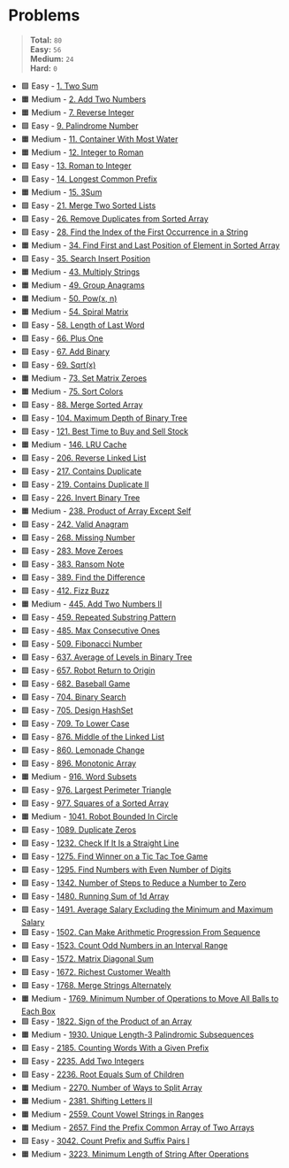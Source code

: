 # Problems

> **Total:** `80` \
> **Easy:** `56` \
> **Medium:** `24` \
> **Hard:** `0`

* 🟩 Easy - [1. Two Sum](<./0001/1. Two Sum.md>)
* 🟧 Medium - [2. Add Two Numbers](<./0002/2. Add Two Numbers.md>)
* 🟧 Medium - [7. Reverse Integer](<./0007/7. Reverse Integer.md>)
* 🟩 Easy - [9. Palindrome Number](<./0009/9. Palindrome Number.md>)
* 🟧 Medium - [11. Container With Most Water](<./0011/11. Container With Most Water.md>)
* 🟧 Medium - [12. Integer to Roman](<./0012/12. Integer to Roman.md>)
* 🟩 Easy - [13. Roman to Integer](<./0013/13. Roman to Integer.md>)
* 🟩 Easy - [14. Longest Common Prefix](<./0014/14. Longest Common Prefix.md>)
* 🟧 Medium - [15. 3Sum](<./0015/15. 3Sum.md>)
* 🟩 Easy - [21. Merge Two Sorted Lists](<./0021/21. Merge Two Sorted Lists.md>)
* 🟩 Easy - [26. Remove Duplicates from Sorted Array](<./0026/26. Remove Duplicates from Sorted Array.md>)
* 🟩 Easy - [28. Find the Index of the First Occurrence in a String](<./0028/28. Find the Index of the First Occurrence in a String.md>)
* 🟧 Medium - [34. Find First and Last Position of Element in Sorted Array](<./0034/34. Find First and Last Position of Element in Sorted Array.md>)
* 🟩 Easy - [35. Search Insert Position](<./0035/35. Search Insert Position.md>)
* 🟧 Medium - [43. Multiply Strings](<./0043/43. Multiply Strings.md>)
* 🟧 Medium - [49. Group Anagrams](<./0049/49. Group Anagrams.md>)
* 🟧 Medium - [50. Pow(x, n)](<./0050/50. Pow(x, n).md>)
* 🟧 Medium - [54. Spiral Matrix](<./0054/54. Spiral Matrix.md>)
* 🟩 Easy - [58. Length of Last Word](<./0058/58. Length of Last Word.md>)
* 🟩 Easy - [66. Plus One](<./0066/66. Plus One.md>)
* 🟩 Easy - [67. Add Binary](<./0067/67. Add Binary.md>)
* 🟩 Easy - [69. Sqrt(x)](<./0069/69. Sqrt(x).md>)
* 🟧 Medium - [73. Set Matrix Zeroes](<./0073/73. Set Matrix Zeroes.md>)
* 🟧 Medium - [75. Sort Colors](<./0075/75. Sort Colors.md>)
* 🟩 Easy - [88. Merge Sorted Array](<./0088/88. Merge Sorted Array.md>)
* 🟩 Easy - [104. Maximum Depth of Binary Tree](<./0104/104. Maximum Depth of Binary Tree.md>)
* 🟩 Easy - [121. Best Time to Buy and Sell Stock](<./0121/121. Best Time to Buy and Sell Stock.md>)
* 🟧 Medium - [146. LRU Cache](<./0146/146. LRU Cache.md>)
* 🟩 Easy - [206. Reverse Linked List](<./0206/206. Reverse Linked List.md>)
* 🟩 Easy - [217. Contains Duplicate](<./0217/217. Contains Duplicate.md>)
* 🟩 Easy - [219. Contains Duplicate II](<./0219/219. Contains Duplicate II.md>)
* 🟩 Easy - [226. Invert Binary Tree](<./0226/226. Invert Binary Tree.md>)
* 🟧 Medium - [238. Product of Array Except Self](<./0238/238. Product of Array Except Self.md>)
* 🟩 Easy - [242. Valid Anagram](<./0242/242. Valid Anagram.md>)
* 🟩 Easy - [268. Missing Number](<./0268/268. Missing Number.md>)
* 🟩 Easy - [283. Move Zeroes](<./0283/283. Move Zeroes.md>)
* 🟩 Easy - [383. Ransom Note](<./0383/383. Ransom Note.md>)
* 🟩 Easy - [389. Find the Difference](<./0389/389. Find the Difference.md>)
* 🟩 Easy - [412. Fizz Buzz](<./0412/412. Fizz Buzz.md>)
* 🟧 Medium - [445. Add Two Numbers II](<./0445/445. Add Two Numbers II.md>)
* 🟩 Easy - [459. Repeated Substring Pattern](<./0459/459. Repeated Substring Pattern.md>)
* 🟩 Easy - [485. Max Consecutive Ones](<./0485/485. Max Consecutive Ones.md>)
* 🟩 Easy - [509. Fibonacci Number](<./0509/509. Fibonacci Number.md>)
* 🟩 Easy - [637. Average of Levels in Binary Tree](<./0637/637. Average of Levels in Binary Tree.md>)
* 🟩 Easy - [657. Robot Return to Origin](<./0657/657. Robot Return to Origin.md>)
* 🟩 Easy - [682. Baseball Game](<./0682/682. Baseball Game.md>)
* 🟩 Easy - [704. Binary Search](<./0704/704. Binary Search.md>)
* 🟩 Easy - [705. Design HashSet](<./0705/705. Design HashSet.md>)
* 🟩 Easy - [709. To Lower Case](<./0709/709. To Lower Case.md>)
* 🟩 Easy - [876. Middle of the Linked List](<./0876/876. Middle of the Linked List.md>)
* 🟩 Easy - [860. Lemonade Change](<./0860/860. Lemonade Change.md>)
* 🟩 Easy - [896. Monotonic Array](<./0896/896. Monotonic Array.md>)
* 🟧 Medium - [916. Word Subsets](<./0916/916. Word Subsets.md>)
* 🟩 Easy - [976. Largest Perimeter Triangle](<./0976/976. Largest Perimeter Triangle.md>)
* 🟩 Easy - [977. Squares of a Sorted Array](<./0977/977. Squares of a Sorted Array.md>)
* 🟧 Medium - [1041. Robot Bounded In Circle](<./1041/1041. Robot Bounded In Circle.md>)
* 🟩 Easy - [1089. Duplicate Zeros](<./1089/1089. Duplicate Zeros.md>)
* 🟩 Easy - [1232. Check If It Is a Straight Line](<./1232/1232. Check If It Is a Straight Line.md>)
* 🟩 Easy - [1275. Find Winner on a Tic Tac Toe Game](<./1275/1275. Find Winner on a Tic Tac Toe Game.md>)
* 🟩 Easy - [1295. Find Numbers with Even Number of Digits](<./1295/1295. Find Numbers with Even Number of Digits.md>)
* 🟩 Easy - [1342. Number of Steps to Reduce a Number to Zero](<./1342/1342. Number of Steps to Reduce a Number to Zero.md>)
* 🟩 Easy - [1480. Running Sum of 1d Array](<./1480/1480. Running Sum of 1d Array.md>)
* 🟩 Easy - [1491. Average Salary Excluding the Minimum and Maximum Salary](<./1491/1491. Average Salary Excluding the Minimum and Maximum Salary.md>)
* 🟩 Easy - [1502. Can Make Arithmetic Progression From Sequence](<./1502/1502. Can Make Arithmetic Progression From Sequence.md>)
* 🟩 Easy - [1523. Count Odd Numbers in an Interval Range](<./1523/1523. Count Odd Numbers in an Interval Range.md>)
* 🟩 Easy - [1572. Matrix Diagonal Sum](<./1572/1572. Matrix Diagonal Sum.md>)
* 🟩 Easy - [1672. Richest Customer Wealth](<./1672/1672. Richest Customer Wealth.md>)
* 🟩 Easy - [1768. Merge Strings Alternately](<./1768/1768. Merge Strings Alternately.md>)
* 🟧 Medium - [1769. Minimum Number of Operations to Move All Balls to Each Box](<./1769/1769. Minimum Number of Operations to Move All Balls to Each Box.md>)
* 🟩 Easy - [1822. Sign of the Product of an Array](<./1822/1822. Sign of the Product of an Array.md>)
* 🟧 Medium - [1930. Unique Length-3 Palindromic Subsequences](<./1930/1930. Unique Length-3 Palindromic Subsequences.md>)
* 🟩 Easy - [2185. Counting Words With a Given Prefix](<./2185/2185. Counting Words With a Given Prefix.md>)
* 🟩 Easy - [2235. Add Two Integers](<./2235/2235. Add Two Integers.md>)
* 🟩 Easy - [2236. Root Equals Sum of Children](<./2236/2236. Root Equals Sum of Children.md>)
* 🟧 Medium - [2270. Number of Ways to Split Array](<./2270/2270. Number of Ways to Split Array.md>)
* 🟧 Medium - [2381. Shifting Letters II](<./2381/2381. Shifting Letters II.md>)
* 🟧 Medium - [2559. Count Vowel Strings in Ranges](<./2559/2559. Count Vowel Strings in Ranges.md>)
* 🟧 Medium - [2657. Find the Prefix Common Array of Two Arrays](<./2657/2657. Find the Prefix Common Array of Two Arrays.md>)
* 🟩 Easy - [3042. Count Prefix and Suffix Pairs I](<./3042/3042. Count Prefix and Suffix Pairs I.md>)
* 🟧 Medium - [3223. Minimum Length of String After Operations](<./3223/3223. Minimum Length of String After Operations.md>)
